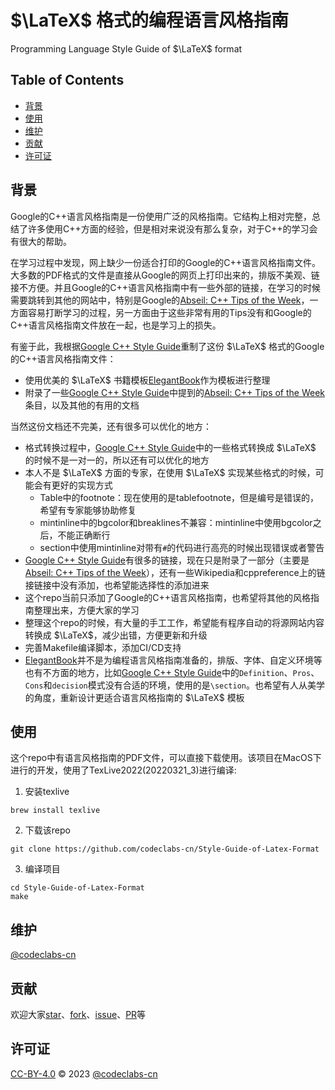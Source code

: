 # $\LaTeX$ 格式的编程语言风格指南

Programming Language Style Guide of $\LaTeX$ format


## Table of Contents

- [背景](#背景)
- [使用](#使用)
- [维护](#维护)
- [贡献](#贡献)
- [许可证](#许可证)

## 背景
Google的C++语言风格指南是一份使用广泛的风格指南。它结构上相对完整，总结了许多使用C++方面的经验，但是相对来说没有那么复杂，对于C++的学习会有很大的帮助。

在学习过程中发现，网上缺少一份适合打印的Google的C++语言风格指南文件。大多数的PDF格式的文件是直接从Google的网页上打印出来的，排版不美观、链接不方便。并且Google的C++语言风格指南中有一些外部的链接，在学习的时候需要跳转到其他的网站中，特别是Google的[Abseil: C++ Tips of the Week](https://abseil.io/tips/)，一方面容易打断学习的过程，另一方面由于这些非常有用的Tips没有和Google的C++语言风格指南文件放在一起，也是学习上的损失。

有鉴于此，我根据[Google C++ Style Guide](https://google.github.io/Style-Guide-of-Latex-Format/cppguide.html)重制了这份 $\LaTeX$ 格式的Google的C++语言风格指南文件：
* 使用优美的 $\LaTeX$ 书籍模板[ElegantBook](https://github.com/ElegantLaTeX/ElegantBook)作为模板进行整理
* 附录了一些[Google C++ Style Guide](https://google.github.io/Style-Guide-of-Latex-Format/cppguide.html)中提到的[Abseil: C++ Tips of the Week](https://abseil.io/tips/)条目，以及其他的有用的文档

当然这份文档还不完美，还有很多可以优化的地方：
* 格式转换过程中，[Google C++ Style Guide](https://google.github.io/Style-Guide-of-Latex-Format/cppguide.html)中的一些格式转换成 $\LaTeX$ 的时候不是一对一的，所以还有可以优化的地方
* 本人不是 $\LaTeX$ 方面的专家，在使用 $\LaTeX$ 实现某些格式的时候，可能会有更好的实现方式
  * Table中的footnote：现在使用的是tablefootnote，但是编号是错误的，希望有专家能够协助修复
  * mintinline中的bgcolor和breaklines不兼容：mintinline中使用bgcolor之后，不能正确断行
  * section中使用mintinline对带有`#`的代码进行高亮的时候出现错误或者警告
* [Google C++ Style Guide](https://google.github.io/Style-Guide-of-Latex-Format/cppguide.html)有很多的链接，现在只是附录了一部分（主要是[Abseil: C++ Tips of the Week](https://abseil.io/tips/)），还有一些Wikipedia和cppreference上的链接链接中没有添加，也希望能选择性的添加进来
* 这个repo当前只添加了Google的C++语言风格指南，也希望将其他的风格指南整理出来，方便大家的学习
* 整理这个repo的时候，有大量的手工工作，希望能有程序自动的将源网站内容转换成 $\LaTeX$，减少出错，方便更新和升级
* 完善Makefile编译脚本，添加CI/CD支持
* [ElegantBook](https://github.com/ElegantLaTeX/ElegantBook)并不是为编程语言风格指南准备的，排版、字体、自定义环境等也有不方面的地方，比如[Google C++ Style Guide](https://google.github.io/Style-Guide-of-Latex-Format/cppguide.html)中的`Definition`、`Pros`、`Cons`和`decision`模式没有合适的环境，使用的是`\section`。也希望有人从美学的角度，重新设计更适合语言风格指南的 $\LaTeX$ 模板

## 使用
这个repo中有语言风格指南的PDF文件，可以直接下载使用。该项目在MacOS下进行的开发，使用了TexLive2022(20220321_3)进行编译:
1. 安装texlive
```Shell
brew install texlive
```
2. 下载该repo
```Shell
git clone https://github.com/codeclabs-cn/Style-Guide-of-Latex-Format
```
3. 编译项目
```Shell
cd Style-Guide-of-Latex-Format
make
```

## 维护

[@codeclabs-cn](https://github.com/codeclabs-cn)

## 贡献

欢迎大家[star](https://github.com/codeclabs-cn/Style-Guide-of-Latex-Format)、[fork](https://github.com/codeclabs-cn/Style-Guide-of-Latex-Format/fork)、[issue](https://github.com/codeclabs-cn/Style-Guide-of-Latex-Format/issues)、[PR](https://github.com/codeclabs-cn/Style-Guide-of-Latex-Format/pulls)等

## 许可证

[CC-BY-4.0](https://creativecommons.org/licenses/by/4.0/legalcode.txt) © 2023 [@codeclabs-cn](https://github.com/codeclabs-cn)
